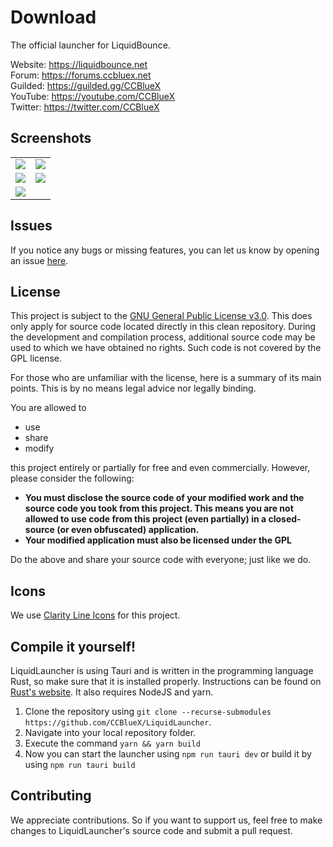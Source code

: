 # Download
The official launcher for LiquidBounce.

Website: https://liquidbounce.net \
Forum: https://forums.ccbluex.net \
Guilded: https://guilded.gg/CCBlueX \
YouTube: https://youtube.com/CCBlueX \
Twitter: https://twitter.com/CCBlueX

## Screenshots
<table>
    <tr>
        <td>
            <img src="gh_assets/screenshot-1.png">
        </td>
        <td>
            <img src="gh_assets/screenshot-2.png">
        </td>
    </tr>
    <tr>
        <td>
            <img src="gh_assets/screenshot-3.png">
        </td>
        <td>
            <img src="gh_assets/screenshot-4.png">
        </td>
    </tr>
    <tr>
        <td>
            <img src="gh_assets/screenshot-5.png">
        </td>
    </tr>
</table>

## Issues
If you notice any bugs or missing features, you can let us know by opening an issue [here](https://github.com/CCBlueX/LiquidLauncher/issues).

## License
This project is subject to the [GNU General Public License v3.0](LICENSE). This does only apply for source code located directly in this clean repository. During the development and compilation process, additional source code may be used to which we have obtained no rights. Such code is not covered by the GPL license.

For those who are unfamiliar with the license, here is a summary of its main points. This is by no means legal advice nor legally binding.

You are allowed to
- use
- share
- modify

this project entirely or partially for free and even commercially. However, please consider the following:

- **You must disclose the source code of your modified work and the source code you took from this project. This means you are not allowed to use code from this project (even partially) in a closed-source (or even obfuscated) application.**
- **Your modified application must also be licensed under the GPL** 

Do the above and share your source code with everyone; just like we do.

## Icons
We use [Clarity Line Icons](https://www.svgrepo.com/collection/clarity-line-icons/) for this project.

## Compile it yourself!
LiquidLauncher is using Tauri and is written in the programming language Rust, so make sure that it is installed properly. Instructions can be found on [Rust's website](https://www.rust-lang.org/learn/get-started). It also requires NodeJS and yarn.
1. Clone the repository using `git clone --recurse-submodules https://github.com/CCBlueX/LiquidLauncher`. 
2. Navigate into your local repository folder.
3. Execute the command `yarn && yarn build`
4. Now you can start the launcher using `npm run tauri dev` or build it by using `npm run tauri build`

## Contributing

We appreciate contributions. So if you want to support us, feel free to make changes to LiquidLauncher's source code and submit a pull request.
